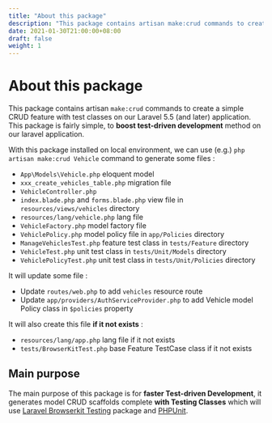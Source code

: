 ```yaml
---
title: "About this package"
description: "This package contains artisan make:crud commands to create a simple CRUD feature with test classes on our Laravel application."
date: 2021-01-30T21:00:00+08:00
draft: false
weight: 1
---
```


# About this package
This package contains artisan `make:crud` commands to create a simple CRUD feature with test classes on our Laravel 5.5 (and later) application. This package is fairly simple, to **boost test-driven development** method on our laravel application.

With this package installed on local environment, we can use (e.g.) `php artisan make:crud Vehicle` command to generate some files :

- `App\Models\Vehicle.php` eloquent model
- `xxx_create_vehicles_table.php` migration file
- `VehicleController.php`
- `index.blade.php` and `forms.blade.php` view file in `resources/views/vehicles` directory
- `resources/lang/vehicle.php` lang file
- `VehicleFactory.php` model factory file
- `VehiclePolicy.php` model policy file in `app/Policies` directory
- `ManageVehiclesTest.php` feature test class in `tests/Feature` directory
- `VehicleTest.php` unit test class in `tests/Unit/Models` directory
- `VehiclePolicyTest.php` unit test class in `tests/Unit/Policies` directory

It will update some file :

- Update `routes/web.php` to add `vehicles` resource route
- Update `app/providers/AuthServiceProvider.php` to add Vehicle model Policy class in `$policies` property

It will also create this file **if it not exists** :

- `resources/lang/app.php` lang file if it not exists
- `tests/BrowserKitTest.php` base Feature TestCase class if it not exists


## Main purpose

The main purpose of this package is for **faster Test-driven Development**, it generates model CRUD scaffolds complete **with Testing Classes** which will use [Laravel Browserkit Testing](https://github.com/laravel/browser-kit-testing) package and [PHPUnit](https://packagist.org/packages/phpunit/phpunit).